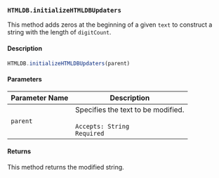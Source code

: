 ### `HTMLDB.initializeHTMLDBUpdaters`

This method adds zeros at the beginning of a given `text` to construct a string with the length of `digitCount`.

#### Description

```javascript
HTMLDB.initializeHTMLDBUpdaters(parent)
```

#### Parameters

| Parameter Name             | Description                               |
| -------------------------- | ----------------------------------------- |
| `parent` | Specifies the text to be modified.<br><br>`Accepts: String`<br>`Required` |

#### Returns

This method returns the modified string.